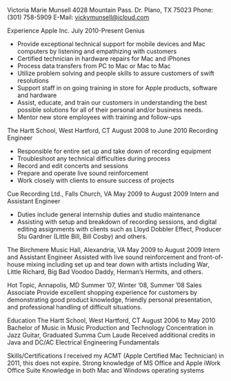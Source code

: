 Victoria Marie Munsell
4028 Mountain Pass. Dr.                     Plano, TX 75023
Phone: (301) 758-5909                E-Mail: vickymunsell@icloud.com

Experience
Apple Inc.									    July 2010-Present
Genius
- Provide exceptional technical support for mobile devices and Mac computers by listening and empathizing with customers 
- Certified technician in hardware repairs for Mac and iPhones
- Process data transfers from PC to Mac or Mac to Mac
- Utilize problem solving and people skills to assure customers of swift resolutions
- Support staff in on going training in store for Apple products, software and hardware
- Assist, educate, and train our customers in understanding the best possible solutions for all of their personal and/or business needs.
- Mentor new store employees with training and follow-ups

The Hartt School, West Hartford, CT	 			August 2008 to June 2010
Recording Engineer
- Responsible for entire set up and take down of recording equipment
- Troubleshoot any technical difficulties during process
- Record and edit concerts and sessions
- Prepare and operate live sound reinforcement
- Work closely with clients to ensure success of projects

Cue Recording Ltd., Falls Church, VA				May 2009 to August 2009
Intern and Assistant Engineer
- Duties include general internship duties and studio maintenance 
- Assisting with setup and breakdown of recording sessions, and digital editing assignments with clients such as Lloyd Dobbler Effect, Producer Stu Gardner (Little Bill, Bill Cosby) and others.

The Birchmere Music Hall, Alexandria, VA			May 2009 to August 2009
Intern and Assistant Engineer
Assisted with live sound reinforcement and front-of-house mixing including set up and tear down with artists including War, Little Richard, Big Bad Voodoo Daddy, Herman’s Hermits, and others.

Hot Topic, Annapolis, MD					Summer ’07, Winter ’08, Summer ’08
Sales Associate
Provide excellent shopping experience for customers by demonstrating good product knowledge, friendly personal presentation, and professional handling of difficult situations.

Education
The Hartt School, West Hartford, CT	August 2006 to May 2010
Bachelor of Music in Music Production and Technology
Concentration in Jazz Guitar, Graduated Summa Cum Laude
Received additional credits in Java and DC/AC Electrical Engineering Fundamentals

Skills/Certifications
I received my ACMT (Apple Certified Mac Technician) in 2011, this does not expire.
Strong knowledge of MS Office and Apple iWork Office Suite
Knowledge in both Mac and Windows operating systems
